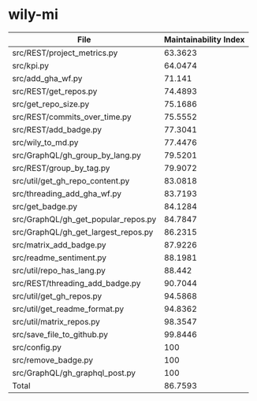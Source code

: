# wily-mi

| File                                |   Maintainability Index |
| --- | --- |
| src/REST/project_metrics.py         |                 63.3623 |
| src/kpi.py                          |                 64.0474 |
| src/add_gha_wf.py                   |                 71.141  |
| src/REST/get_repos.py               |                 74.4893 |
| src/get_repo_size.py                |                 75.1686 |
| src/REST/commits_over_time.py       |                 75.5552 |
| src/REST/add_badge.py               |                 77.3041 |
| src/wily_to_md.py                   |                 77.4476 |
| src/GraphQL/gh_group_by_lang.py     |                 79.5201 |
| src/REST/group_by_tag.py            |                 79.9072 |
| src/util/get_gh_repo_content.py     |                 83.0818 |
| src/threading_add_gha_wf.py         |                 83.7193 |
| src/get_badge.py                    |                 84.1284 |
| src/GraphQL/gh_get_popular_repos.py |                 84.7847 |
| src/GraphQL/gh_get_largest_repos.py |                 86.2315 |
| src/matrix_add_badge.py             |                 87.9226 |
| src/readme_sentiment.py             |                 88.1981 |
| src/util/repo_has_lang.py           |                 88.442  |
| src/REST/threading_add_badge.py     |                 90.7044 |
| src/util/get_gh_repos.py            |                 94.5868 |
| src/util/get_readme_format.py       |                 94.8362 |
| src/util/matrix_repos.py            |                 98.3547 |
| src/save_file_to_github.py          |                 99.8446 |
| src/config.py                       |                100      |
| src/remove_badge.py                 |                100      |
| src/GraphQL/gh_graphql_post.py      |                100      |
| Total                               |                 86.7593 |
